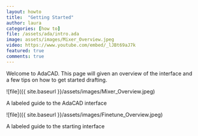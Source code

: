 ```yaml
---
layout: howto
title:  "Getting Started"
author: laura
categories: [how to]
file: /assets/ada/intro.ada
image: assets/images/Mixer_Overview.jpeg
video: https://www.youtube.com/embed/_lJBt69aJ7k
featured: true
comments: true
---
```


<p>Welcome to AdaCAD. This page will given an overview of the interface and a few tips on how to get started drafting. </p>

![file]({{ site.baseurl }}/assets/images/Mixer_Overview.jpeg)
<p>A labeled guide to the AdaCAD interface</p>


![file]({{ site.baseurl }}/assets/images/Finetune_Overview.jpeg)
<p>A labeled guide to the starting interface</p>

